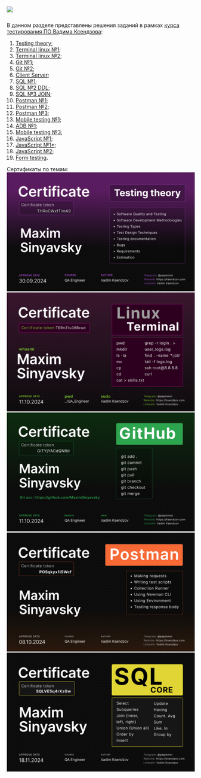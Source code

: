 <h1 align="left">
  <a href="https://git.io/typing-svg">
    <img src="https://readme-typing-svg.herokuapp.com/?lines=Vadim+Ksendzov+course!;&center=true&size=30">
  </a>
</h1>

В данном разделе представлены решения заданий в рамках [курса тестирования ПО Вадима Ксендзова](https://ksendzov.com/):
1. [Testing theory](https://github.com/MaximSinyavsky/Testing-theory);
2. [Terminal linux №1](https://github.com/MaximSinyavsky/Terminal-linux);
3. [Terminal linux №2](https://github.com/MaximSinyavsky/Terminal-linux);
4. [Git №1](https://github.com/MaximSinyavsky/Git);
5. [Git №2](https://github.com/MaximSinyavsky/Git);
6. [Client Server](https://github.com/MaximSinyavsky/Client-Server);
7. [SQL №1](https://github.com/MaximSinyavsky/SQL);
8. [SQL №2 DDL](https://github.com/MaximSinyavsky/SQL);
9. [SQL №3 JOIN](https://github.com/MaximSinyavsky/SQL);
10. [Postman №1](https://github.com/MaximSinyavsky/Postman);
11. [Postman №2](https://github.com/MaximSinyavsky/Postman);
12. [Postman №3](https://github.com/MaximSinyavsky/Postman);
13. [Mobile testing №1](https://github.com/MaximSinyavsky/Mobile-testing);
14. [ADB №1](https://github.com/MaximSinyavsky/ADB);
15. [Mobile testing №3](https://github.com/MaximSinyavsky/Mobile-testing);
16. [JavaScript №1](https://github.com/MaximSinyavsky/Vadim_Ksendzov_course/tree/main/JavaScript/JavaScript_hw_1);
17. [JavaScript №1*](https://github.com/MaximSinyavsky/Vadim_Ksendzov_course/tree/main/JavaScript/JavaScript_hw_1ex);
18. [JavaScript №2](https://github.com/MaximSinyavsky/Vadim_Ksendzov_course/tree/main/JavaScript/JavaScript_hw_2);
19. [Form testing](https://github.com/MaximSinyavsky/Vadim_Ksendzov_course/tree/main/formTasting).

Cертификаты по темам:
![Testing-theory certificate](https://github.com/MaximSinyavsky/MaximSinyavsky/blob/main/assets/certificates/vadim-ksendzov-course-certificate-maxim-sinyavsky-test-theory.png)
![Linux Terminal certificate](https://github.com/MaximSinyavsky/MaximSinyavsky/blob/main/assets/certificates/vadim-ksendzov-course-certificate-maxim-sinyavsky-linux-terminal.png)
![Git certificate](https://github.com/MaximSinyavsky/MaximSinyavsky/blob/main/assets/certificates/vadim-ksendzov-course-certificate-maxim-sinyavsky-git.png)
![Postman certificate](https://github.com/MaximSinyavsky/MaximSinyavsky/blob/main/assets/certificates/vadim-ksendzov-course-certificate-maxim-sinyavsky-postman.png)
![sql certificate](https://github.com/MaximSinyavsky/MaximSinyavsky/blob/main/assets/certificates/vadim-ksendzov-course-certificate-maxim-sinyavsky-sql.png)
